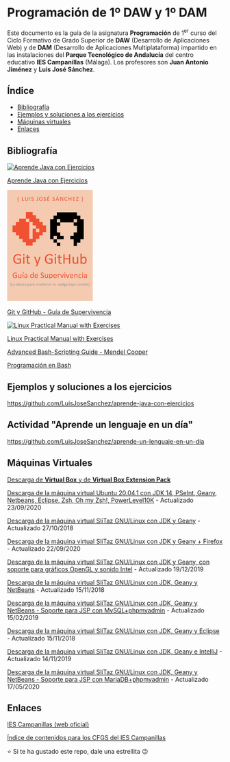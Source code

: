 # Programación de 1º DAW y 1º DAM

Este documento es la guía de la asignatura **Programación** de 1<sup>er</sup> curso del Ciclo Formativo de Grado Superior de **DAW** (Desarrollo de Aplicaciones Web) y de **DAM** (Desarrollo de Aplicaciones Multiplataforma) impartido en las instalaciones del **Parque Tecnológico de Andalucía** del centro educativo **IES Campanillas** (Málaga). Los profesores son **Juan Antonio Jiménez** y **Luis José Sánchez**.

## Índice

* [Bibliografía](#bibliografía)
* [Ejemplos y soluciones a los ejercicios](#ejemplos-y-soluciones-a-los-ejercicios)
* [Máquinas virtuales](#máquinas-virtuales)
* [Enlaces](#enlaces)

## Bibliografía

<a href="https://leanpub.com/aprendejava">![Aprende Java con Ejercicios](aprendejava200.jpg)</a>

[Aprende Java con Ejercicios](https://leanpub.com/aprendejava/)

<a href="https://leanpub.com/gitygithub/">![Git y GitHub - Guía de Supervivencia](https://github.com/LuisJoseSanchez/dwes/blob/master/gitygithub200.jpg)</a>

[Git y GitHub - Guía de Supervivencia](https://leanpub.com/gitygithub/)


<a href="linux_practical_manual_31_07_2014_en.pdf">![Linux Practical Manual with Exercises](linuxpracticalmanual200.png)</a>

[Linux Practical Manual with Exercises](linux_practical_manual_31_07_2014_en.pdf)

[Advanced Bash-Scripting Guide - Mendel Cooper](abs-guide.pdf)

[Programación en Bash](manualbash.pdf)

## Ejemplos y soluciones a los ejercicios

<https://github.com/LuisJoseSanchez/aprende-java-con-ejercicios>

## Actividad "Aprende un lenguaje en un día"

<https://github.com/LuisJoseSanchez/aprende-un-lenguaje-en-un-dia>

## Máquinas Virtuales

[Descarga de **Virtual Box** y de **Virtual Box Extension Pack**](https://www.virtualbox.org/wiki/Downloads)


[Descarga de la máquina virtual Ubuntu 20.04.1 con JDK 14, PSeInt, Geany, Netbeans, Eclipse, Zsh, Oh my Zsh!, PowerLevel10K](https://drive.google.com/file/d/1vludVg0f0UXnL-93n8KqnujCfhcLCXz3/view?usp=sharing) - Actualizado 23/09/2020

[Descarga de la máquina virtual SliTaz GNU/Linux con JDK y Geany](https://drive.google.com/file/d/121XIj5k1UHqBkSlHsVgp4Tu1gs118W2N/view?usp=sharing) -  Actualizado 27/10/2018

[Descarga de la máquina virtual SliTaz GNU/Linux con JDK y Geany + Firefox](https://drive.google.com/file/d/1WKhEUU_2vZVtaoO6_h5xFGJRg5nEj2Uf/view?usp=sharing) -  Actualizado 22/09/2020

[Descarga de la máquina virtual SliTaz GNU/Linux con JDK y Geany, con soporte para gráficos OpenGL y sonido Intel](https://drive.google.com/file/d/1CuwzHvOz0XFY6N21ydJ9PQjYBnUy0e6t/view?usp=sharing) -  Actualizado 19/12/2019

[Descarga de la máquina virtual SliTaz GNU/Linux con JDK, Geany y NetBeans](https://drive.google.com/file/d/1Hyx2367Ti5x4AhXCuwZtsxJUUEwLLsZd/view?usp=sharing) -  Actualizado 15/11/2018

[Descarga de la máquina virtual SliTaz GNU/Linux con JDK, Geany y NetBeans - Soporte para JSP con MySQL+phpmyadmin](https://drive.google.com/file/d/18Aj4cNe0TqUvK-40BTAiIqh0Ua6_WlEV/view?usp=sharing) -  Actualizado 15/02/2019

[Descarga de la máquina virtual SliTaz GNU/Linux con JDK, Geany y Eclipse](https://drive.google.com/file/d/1HrQ-RDJn75dLwaPIhfKoVs8HoMWK5a14/view?usp=sharing) -  Actualizado 15/11/2018

[Descarga de la máquina virtual SliTaz GNU/Linux con JDK, Geany e IntelliJ](https://drive.google.com/file/d/1gyHm8TNayiO1xWM0fyrx_VH1n4YaVCC_/view?usp=sharing) -  Actualizado 14/11/2019

[Descarga de la máquina virtual SliTaz GNU/Linux con JDK, Geany y NetBeans - Soporte para JSP con MariaDB+phpmyadmin](https://drive.google.com/file/d/1jVuPjAl_JzEy1z2NhQ2cMDuDocbenMco/view?usp=sharing) -  Actualizado 17/05/2020


## Enlaces

[IES Campanillas (web oficial)](http://iescampanillas.com/)

[Índice de contenidos para los CFGS del IES Campanillas](https://github.com/IESCampanillas/indice-dam-y-daw)


:star: Si te ha gustado este repo, dale una estrellita :wink:
